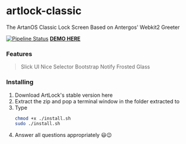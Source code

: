 # artlock-classic
The ArtanOS Classic Lock Screen
Based on Antergos' Webkit2 Greeter

[![Pipeline Status](https://gitlab.com/artifixinc/artanos/artlock/ArtLock-Classic/badges/master/pipeline.svg)](https://gitlab.com/artifixinc/artanos/artlock/ArtLock-Classic/commits/master)
[**DEMO HERE**](https://miraclx.github.io/artLock-classic)

### Features
> Slick UI
> Nice Selector
> Bootstrap Notify
> Frosted Glass

### Installing
1. Download ArtLock's stable version here
2. Extract the zip and pop a terminal window in the folder extracted to
3. Type 
    ```sh
    chmod +x ./install.sh
    sudo ./install.sh
    ```
4. Answer all questions appropriately 😃😉
